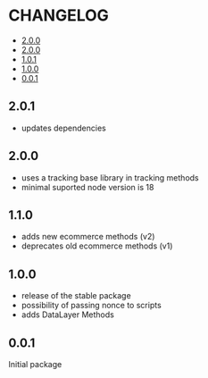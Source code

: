 # CHANGELOG

- [2.0.0](#2.0.1)
- [2.0.0](#2.0.0)
- [1.0.1](#1.1.0)
- [1.0.0](#1.0.0)
- [0.0.1](#0.0.1)

## 2.0.1
- updates dependencies

## 2.0.0

- uses a tracking base library in tracking methods
- minimal suported node version is 18

## 1.1.0

- adds new ecommerce methods (v2)
- deprecates old ecommerce methods (v1)

## 1.0.0

- release of the stable package
- possibility of passing nonce to scripts
- adds DataLayer Methods

## 0.0.1

Initial package
